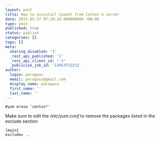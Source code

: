 ```yaml
---
layout: post
title: How to uninstall Cpanel from Centos 6 server
date: 2015-05-27 07:20:19.000000000 +08:00
type: post
published: true
status: publish
categories: []
tags: []
meta:
  sharing_disabled: '1'
  _rest_api_published: '1'
  _rest_api_client_id: "-1"
  _publicize_job_id: '11053722212'
author:
  login: paragasu
  email: paragasu@gmail.com
  display_name: paragasu
  first_name: ''
  last_name: ''
---
```

    #yum erase 'centos*'


Make sure to edit the _/etc/yum.conf_ to remove the packages listed in the exclude section

    [main]
    exclude= ..



